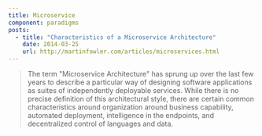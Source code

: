 ```yaml
---
title: Microservice
component: paradigms
posts:
  - title: "Characteristics of a Microservice Architecture"
    date: 2014-03-25
    url: http://martinfowler.com/articles/microservices.html
---
```

> The term "Microservice Architecture" has sprung up over the last few years to describe a particular way of designing software applications as suites of independently deployable services. While there is no precise definition of this architectural style, there are certain common characteristics around organization around business capability, automated deployment, intelligence in the endpoints, and decentralized control of languages and data.

